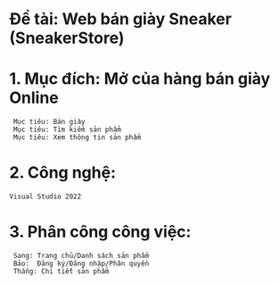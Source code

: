 # Đề tài: Web bán giày Sneaker (SneakerStore) 
# 1. Mục đích: Mở của hàng bán giày Online
     Mục tiêu: Bán giày
     Mục tiêu: Tìm kiếm sản phẩm
     Mục tiêu: Xem thông tin sản phẩm
# 2. Công nghệ: 
    Visual Studio 2022
# 3. Phân công công việc: 
     Sang: Trang chủ/Danh sách sản phẩm
     Bảo:  Đăng ký/Đăng nhập/Phân quyền
     Thắng: Chi tiết sản phẩm
